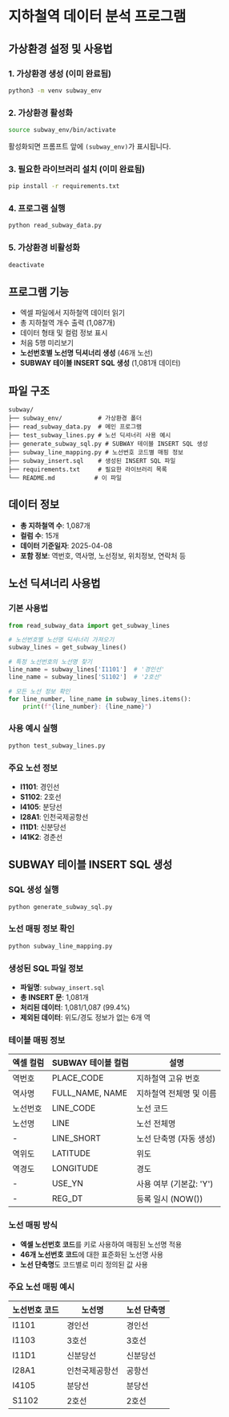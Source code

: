 # 지하철역 데이터 분석 프로그램

## 가상환경 설정 및 사용법

### 1. 가상환경 생성 (이미 완료됨)

```bash
python3 -m venv subway_env
```

### 2. 가상환경 활성화

```bash
source subway_env/bin/activate
```

활성화되면 프롬프트 앞에 `(subway_env)`가 표시됩니다.

### 3. 필요한 라이브러리 설치 (이미 완료됨)

```bash
pip install -r requirements.txt
```

### 4. 프로그램 실행

```bash
python read_subway_data.py
```

### 5. 가상환경 비활성화

```bash
deactivate
```

## 프로그램 기능

- 엑셀 파일에서 지하철역 데이터 읽기
- 총 지하철역 개수 출력 (1,087개)
- 데이터 형태 및 컬럼 정보 표시
- 처음 5행 미리보기
- **노선번호별 노선명 딕셔너리 생성** (46개 노선)
- **SUBWAY 테이블 INSERT SQL 생성** (1,081개 데이터)

## 파일 구조

```
subway/
├── subway_env/          # 가상환경 폴더
├── read_subway_data.py  # 메인 프로그램
├── test_subway_lines.py # 노선 딕셔너리 사용 예시
├── generate_subway_sql.py # SUBWAY 테이블 INSERT SQL 생성
├── subway_line_mapping.py # 노선번호 코드별 매핑 정보
├── subway_insert.sql    # 생성된 INSERT SQL 파일
├── requirements.txt     # 필요한 라이브러리 목록
└── README.md           # 이 파일
```

## 데이터 정보

- **총 지하철역 수**: 1,087개
- **컬럼 수**: 15개
- **데이터 기준일자**: 2025-04-08
- **포함 정보**: 역번호, 역사명, 노선정보, 위치정보, 연락처 등

## 노선 딕셔너리 사용법

### 기본 사용법

```python
from read_subway_data import get_subway_lines

# 노선번호별 노선명 딕셔너리 가져오기
subway_lines = get_subway_lines()

# 특정 노선번호의 노선명 찾기
line_name = subway_lines['I1101']  # '경인선'
line_name = subway_lines['S1102']  # '2호선'

# 모든 노선 정보 확인
for line_number, line_name in subway_lines.items():
    print(f"{line_number}: {line_name}")
```

### 사용 예시 실행

```bash
python test_subway_lines.py
```

### 주요 노선 정보

- **I1101**: 경인선
- **S1102**: 2호선
- **I4105**: 분당선
- **I28A1**: 인천국제공항선
- **I11D1**: 신분당선
- **I41K2**: 경춘선

## SUBWAY 테이블 INSERT SQL 생성

### SQL 생성 실행

```bash
python generate_subway_sql.py
```

### 노선 매핑 정보 확인

```bash
python subway_line_mapping.py
```

### 생성된 SQL 파일 정보

- **파일명**: `subway_insert.sql`
- **총 INSERT 문**: 1,081개
- **처리된 데이터**: 1,081/1,087 (99.4%)
- **제외된 데이터**: 위도/경도 정보가 없는 6개 역

### 테이블 매핑 정보

| 엑셀 컬럼 | SUBWAY 테이블 컬럼 | 설명                    |
| --------- | ------------------ | ----------------------- |
| 역번호    | PLACE_CODE         | 지하철역 고유 번호      |
| 역사명    | FULL_NAME, NAME    | 지하철역 전체명 및 이름 |
| 노선번호  | LINE_CODE          | 노선 코드               |
| 노선명    | LINE               | 노선 전체명             |
| -         | LINE_SHORT         | 노선 단축명 (자동 생성) |
| 역위도    | LATITUDE           | 위도                    |
| 역경도    | LONGITUDE          | 경도                    |
| -         | USE_YN             | 사용 여부 (기본값: 'Y') |
| -         | REG_DT             | 등록 일시 (NOW())       |

### 노선 매핑 방식

- **엑셀 노선번호 코드**를 키로 사용하여 매핑된 노선명 적용
- **46개 노선번호 코드**에 대한 표준화된 노선명 사용
- **노선 단축명**도 코드별로 미리 정의된 값 사용

### 주요 노선 매핑 예시

| 노선번호 코드 | 노선명         | 노선 단축명 |
| ------------- | -------------- | ----------- |
| I1101         | 경인선         | 경인선      |
| I1103         | 3호선          | 3호선       |
| I11D1         | 신분당선       | 신분당선    |
| I28A1         | 인천국제공항선 | 공항선      |
| I4105         | 분당선         | 분당선      |
| S1102         | 2호선          | 2호선       |
